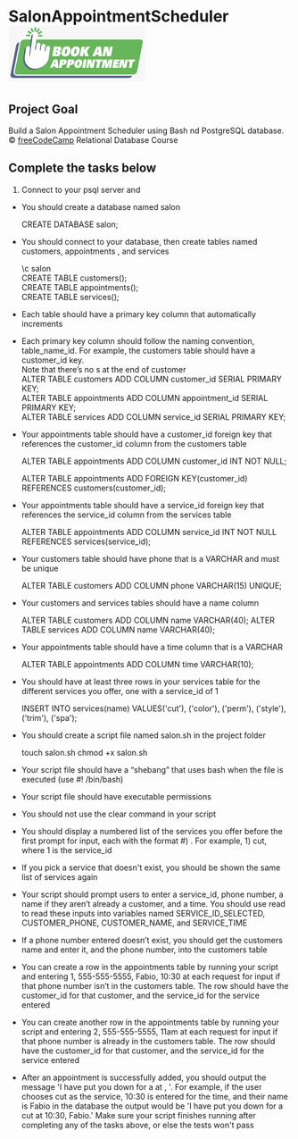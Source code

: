 # SalonAppointmentScheduler ![](bookApp.png)

## Project Goal
Build a Salon Appointment Scheduler using Bash nd PostgreSQL database.
:copyright: [freeCodeCamp](https://www.freecodecamp.org/learn/relational-database/) Relational Database Course


## Complete the tasks below

1. Connect to your psql server and 
- You should create a database named salon

  CREATE DATABASE salon;

- You should connect to your database, then create tables named customers, appointments , and services

  \c salon <br/>
  CREATE TABLE customers(); <br/>
  CREATE TABLE appointments(); <br/>
  CREATE TABLE services(); <br/>

- Each table should have a primary key column that automatically increments <br/>
- Each primary key column should follow the naming convention, table_name_id. For example, the customers table should have a customer_id key. <br/>
  Note that there’s no s at the end of customer
  <br/>
  ALTER TABLE customers ADD COLUMN customer_id SERIAL PRIMARY KEY; <br/>
  ALTER TABLE appointments ADD COLUMN appointment_id SERIAL PRIMARY KEY; <br/>
  ALTER TABLE services ADD COLUMN service_id SERIAL PRIMARY KEY; <br/>

- Your appointments table should have a customer_id foreign key that references the customer_id column from the customers table
  
   ALTER TABLE appointments ADD COLUMN customer_id INT NOT NULL;
  
   ALTER TABLE appointments ADD FOREIGN KEY(customer_id) REFERENCES customers(customer_id);

- Your appointments table should have a service_id foreign key that references the service_id column from the services table

  ALTER TABLE appointments ADD COLUMN service_id INT NOT NULL  REFERENCES services(service_id);

- Your customers table should have phone that is a VARCHAR and must be unique

  ALTER TABLE customers ADD COLUMN phone VARCHAR(15) UNIQUE;

- Your customers and services tables should have a name column

  ALTER TABLE customers ADD COLUMN name VARCHAR(40);
  ALTER TABLE services ADD COLUMN name VARCHAR(40);

- Your appointments table should have a time column that is a VARCHAR

  ALTER TABLE appointments ADD COLUMN time VARCHAR(10);

- You should have at least three rows in your services table for the different services you offer, one with a service_id of 1

  INSERT INTO services(name) VALUES('cut'), ('color'), ('perm'), ('style'), ('trim'), ('spa');

- You should create a script file named salon.sh in the project folder

  touch salon.sh
  chmod +x salon.sh

- Your script file should have a “shebang” that uses bash when the file is executed (use #! /bin/bash)

- Your script file should have executable permissions
  
- You should not use the clear command in your script

- You should display a numbered list of the services you offer before the first prompt for input, each with the format #) <service>. 
  For example, 1) cut, where 1 is the service_id

- If you pick a service that doesn't exist, you should be shown the same list of services again

- Your script should prompt users to enter a service_id, phone number, a name if they aren’t already a customer, and a time. 
  You should use read to read these inputs into variables named SERVICE_ID_SELECTED, CUSTOMER_PHONE, CUSTOMER_NAME, and SERVICE_TIME

- If a phone number entered doesn’t exist, you should get the customers name and enter it, and the phone number, into the customers table

- You can create a row in the appointments table by running your script and entering 1, 555-555-5555, Fabio, 10:30 at each request for input if that phone number isn’t in the customers table. 
  The row should have the customer_id for that customer, and the service_id for the service entered

- You can create another row in the appointments table by running your script and entering 2, 555-555-5555, 11am at each request for input if that phone number is already in the customers table. 
  The row should have the customer_id for that customer, and the service_id for the service entered

- After an appointment is successfully added, you should output the message 'I have put you down for a <service> at <time>, <name>'. 
  For example, if the user chooses cut as the service, 10:30 is entered for the time, and their name is Fabio in the database the output would be 
  'I have put you down for a cut at 10:30, Fabio.' 
  Make sure your script finishes running after completing any of the tasks above, or else the tests won't pass
